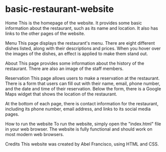 # basic-restaurant-website
Home
This is the homepage of the website. It provides some basic information about the restaurant, such as its name and location. It also has links to the other pages of the website.

Menu
This page displays the restaurant's menu. There are eight different dishes listed, along with their descriptions and prices. When you hover over the images of the dishes, an effect is applied to make them stand out.

About
This page provides some information about the history of the restaurant. There are also an image of the staff members.

Reservation
This page allows users to make a reservation at the restaurant. There is a form that users can fill out with their name, email, phone number, and the date and time of their reservation. Below the form, there is a Google Maps widget that shows the location of the restaurant.

At the bottom of each page, there is contact information for the restaurant, including its phone number, email address, and links to its social media pages.

How to run the website
To run the website, simply open the "index.html" file in your web browser. The website is fully functional and should work on most modern web browsers.

Credits
This website was created by Abel Francisco, using HTML and CSS.
